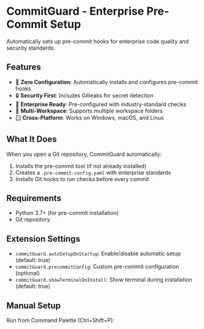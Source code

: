 # CommitGuard - Enterprise Pre-Commit Setup

Automatically sets up pre-commit hooks for enterprise code quality and security standards.

## Features

- 🚀 **Zero Configuration**: Automatically installs and configures pre-commit hooks
- 🔒 **Security First**: Includes Gitleaks for secret detection
- 🎯 **Enterprise Ready**: Pre-configured with industry-standard checks
- 🔄 **Multi-Workspace**: Supports multiple workspace folders
- 🪟 **Cross-Platform**: Works on Windows, macOS, and Linux

## What It Does

When you open a Git repository, CommitGuard automatically:
1. Installs the pre-commit tool (if not already installed)
2. Creates a `.pre-commit-config.yaml` with enterprise standards
3. Installs Git hooks to run checks before every commit

## Requirements

- Python 3.7+ (for pre-commit installation)
- Git repository

## Extension Settings

- `commitGuard.autoSetupOnStartup`: Enable/disable automatic setup (default: true)
- `commitGuard.precommitConfig`: Custom pre-commit configuration (optional)
- `commitGuard.showTerminalOnInstall`: Show terminal during installation (default: true)

## Manual Setup

Run from Command Palette (Ctrl+Shift+P):